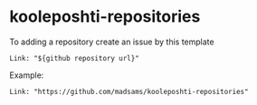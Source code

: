 # kooleposhti-repositories
To adding a repository create an issue by this template
```
Link: "${github repository url}"
```
Example:
```
Link: "https://github.com/madsams/kooleposhti-repositories"
```